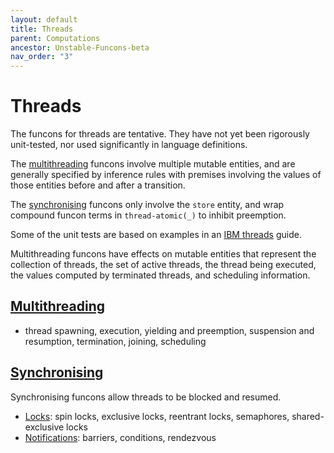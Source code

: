 ```yaml
---
layout: default
title: Threads
parent: Computations
ancestor: Unstable-Funcons-beta
nav_order: "3"
---
```


Threads
=======

The funcons for threads are tentative. They have not yet been rigorously
unit-tested, nor used significantly in language definitions.

The [multithreading] funcons involve multiple mutable entities, and are
generally specified by inference rules with premises involving the values of
those entities before and after a transition.

The [synchronising] funcons only involve the `store` entity, and wrap
compound funcon terms in `thread-atomic(_)` to inhibit preemption.

Some of the unit tests are based on examples in an [IBM threads] guide.

Multithreading funcons have effects on mutable entities that represent the
collection of threads, the set of active threads, the thread being executed,
the values computed by terminated threads, and scheduling information.

[Multithreading]
----------------

- thread spawning, execution, yielding and preemption,
  suspension and resumption, termination, joining, scheduling

[Synchronising]
---------------

Synchronising funcons allow threads to be blocked and resumed.

  - [Locks]\: spin locks, exclusive locks, reentrant locks, semaphores,
      shared-exclusive locks
  - [Notifications]\: barriers, conditions, rendezvous

  
[IBM threads]: https://www.ibm.com/support/knowledgecenter/ssw_aix_72/com.ibm.aix.genprogc/chapter12.htm
  "IBM Knowledge Centre"

[Multithreading]: Multithreading
[Synchronising]:  Synchronising
[Locks]:          Synchronising/Locks
[Notifications]:  Synchronising/Notifications

[Unstable-Languages-beta]: ../../../Unstable-Languages-beta
